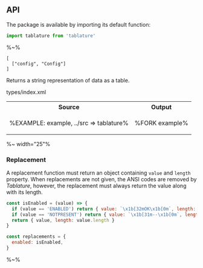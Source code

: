## API

The package is available by importing its default function:

```js
import tablature from 'tablature'
```

%~%

```## tablature => string
[
  ["config", "Config"]
]
```

Returns a string representation of data as a table.

<typedef narrow>types/index.xml</typedef>

<table>
<tr><th>Source</th><th>Output</th></tr>
<!-- block-start -->
<tr><td>

%EXAMPLE: example, ../src => tablature%
</td>
<td>

%FORK example%
</td></tr>
</table>

%~ width="25"%

### Replacement

A replacement function must return an object containing `value` and `length` property. When replacements are not given, the ANSI codes are removed by _Tablature_, however, the replacement must always return the value along with its length.

```js
const isEnabled = (value) => {
  if (value == 'ENABLED') return { value: `\x1b[32mOK\x1b[0m`, length: 2 }
  if (value == 'NOTPRESENT') return { value: `\x1b[31m--\x1b[0m`, length: 2 }
  return { value, length: value.length }
}

const replacements = {
  enabled: isEnabled,
}
```

%~%